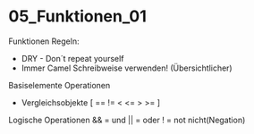 # 05_Funktionen_01
Funktionen Regeln:
- DRY - Don´t repeat yourself
- Immer Camel Schreibweise verwenden! (Übersichtlicher)

Basiselemente
 Operationen
 - Vergleichsobjekte [ == != < <= > >= ]

Logische Operationen
&& = und
|| = oder
! = not nicht(Negation)
